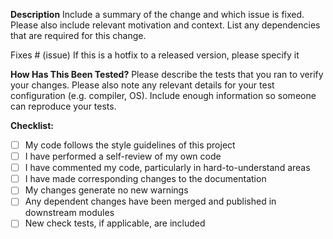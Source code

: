 **Description**
Include a summary of the change and which issue is fixed. Please also include
relevant motivation and context. List any dependencies that are required for
this change.

Fixes # (issue)
If this is a hotfix to a released version, please specify it

**How Has This Been Tested?**
Please describe the tests that you ran to verify your changes. Please also note
any relevant details for your test configuration (e.g. compiler, OS).  Include
enough information so someone can reproduce your tests.

**Checklist:**
- [ ] My code follows the style guidelines of this project
- [ ] I have performed a self-review of my own code
- [ ] I have commented my code, particularly in hard-to-understand areas
- [ ] I have made corresponding changes to the documentation
- [ ] My changes generate no new warnings
- [ ] Any dependent changes have been merged and published in downstream modules
- [ ] New check tests, if applicable, are included

